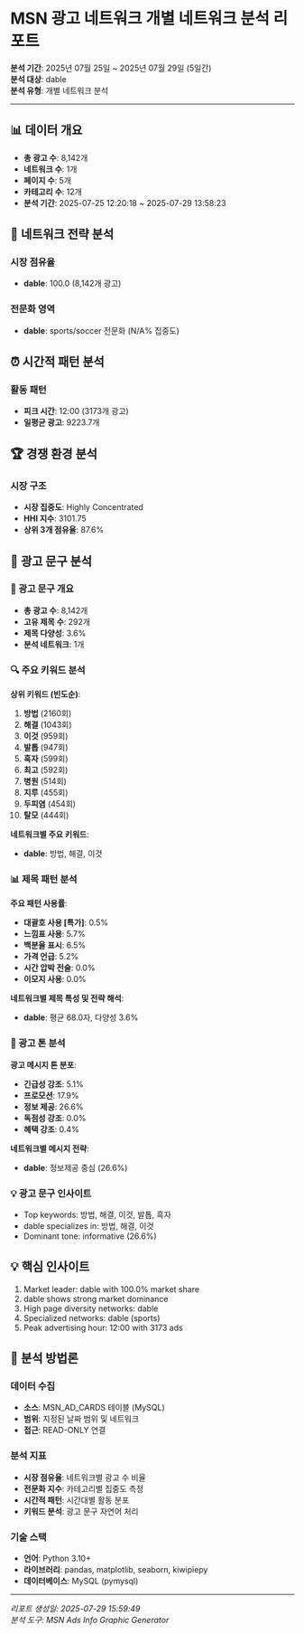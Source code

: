 # MSN 광고 네트워크 개별 네트워크 분석 리포트

**분석 기간**: 2025년 07월 25일 ~ 2025년 07월 29일 (5일간)  
**분석 대상**: dable  
**분석 유형**: 개별 네트워크 분석  

---

## 📊 데이터 개요

- **총 광고 수**: 8,142개
- **네트워크 수**: 1개  
- **페이지 수**: 5개
- **카테고리 수**: 12개
- **분석 기간**: 2025-07-25 12:20:18 ~ 2025-07-29 13:58:23

## 🎯 네트워크 전략 분석

### 시장 점유율
- **dable**: 100.0 (8,142개 광고)

### 전문화 영역
- **dable**: sports/soccer 전문화 (N/A% 집중도)

## ⏰ 시간적 패턴 분석

### 활동 패턴
- **피크 시간**: 12:00 (3173개 광고)
- **일평균 광고**: 9223.7개

## 🏆 경쟁 환경 분석

### 시장 구조
- **시장 집중도**: Highly Concentrated
- **HHI 지수**: 3101.75
- **상위 3개 점유율**: 87.6%

## 📝 광고 문구 분석

### 📝 광고 문구 개요

- **총 광고 수**: 8,142개
- **고유 제목 수**: 292개
- **제목 다양성**: 3.6%
- **분석 네트워크**: 1개

### 🔍 주요 키워드 분석

**상위 키워드 (빈도순)**:
1. **방법** (2160회)
2. **해결** (1043회)
3. **이것** (959회)
4. **발톱** (947회)
5. **흑자** (599회)
6. **최고** (592회)
7. **병원** (514회)
8. **지루** (455회)
9. **두피염** (454회)
10. **탈모** (444회)

**네트워크별 주요 키워드**:
- **dable**: 방법, 해결, 이것

### 📊 제목 패턴 분석

**주요 패턴 사용률**:
- **대괄호 사용 [특가]**: 0.5%
- **느낌표 사용**: 5.7%
- **백분율 표시**: 6.5%
- **가격 언급**: 5.2%
- **시간 압박 전술**: 0.0%
- **이모지 사용**: 0.0%

**네트워크별 제목 특성 및 전략 해석**:
- **dable**: 평균 68.0자, 다양성 3.6%

### 🎯 광고 톤 분석

**광고 메시지 톤 분포**:
- **긴급성 강조**: 5.1%
- **프로모션**: 17.9%
- **정보 제공**: 26.6%
- **독점성 강조**: 0.0%
- **혜택 강조**: 0.4%

**네트워크별 메시지 전략**:
- **dable**: 정보제공 중심 (26.6%)

### 💡 광고 문구 인사이트

- Top keywords: 방법, 해결, 이것, 발톱, 흑자
- dable specializes in: 방법, 해결, 이것
- Dominant tone: informative (26.6%)

## 💡 핵심 인사이트

1. Market leader: dable with 100.0% market share
2. dable shows strong market dominance
3. High page diversity networks: dable
4. Specialized networks: dable (sports)
5. Peak advertising hour: 12:00 with 3173 ads

## 🔬 분석 방법론

### 데이터 수집
- **소스**: MSN_AD_CARDS 테이블 (MySQL)
- **범위**: 지정된 날짜 범위 및 네트워크
- **접근**: READ-ONLY 연결

### 분석 지표
- **시장 점유율**: 네트워크별 광고 수 비율
- **전문화 지수**: 카테고리별 집중도 측정
- **시간적 패턴**: 시간대별 활동 분포
- **키워드 분석**: 광고 문구 자연어 처리

### 기술 스택
- **언어**: Python 3.10+
- **라이브러리**: pandas, matplotlib, seaborn, kiwipiepy
- **데이터베이스**: MySQL (pymysql)

---

*리포트 생성일: 2025-07-29 15:59:49*  
*분석 도구: MSN Ads Info Graphic Generator*  
